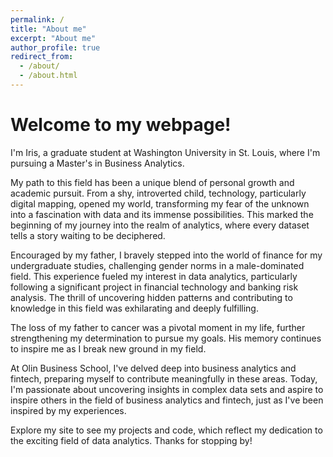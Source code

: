 ```yaml
---
permalink: /
title: "About me"
excerpt: "About me"
author_profile: true
redirect_from: 
  - /about/
  - /about.html
---
```



Welcome to my webpage! 
======
I'm Iris, a graduate student at Washington University in St. Louis, where I'm pursuing a Master's in Business Analytics.

My path to this field has been a unique blend of personal growth and academic pursuit. From a shy, introverted child, technology, particularly digital mapping, opened my world, transforming my fear of the unknown into a fascination with data and its immense possibilities. This marked the beginning of my journey into the realm of analytics, where every dataset tells a story waiting to be deciphered.

Encouraged by my father, I bravely stepped into the world of finance for my undergraduate studies, challenging gender norms in a male-dominated field. This experience fueled my interest in data analytics, particularly following a significant project in financial technology and banking risk analysis. The thrill of uncovering hidden patterns and contributing to knowledge in this field was exhilarating and deeply fulfilling.

The loss of my father to cancer was a pivotal moment in my life, further strengthening my determination to pursue my goals. His memory continues to inspire me as I break new ground in my field.

At Olin Business School, I've delved deep into business analytics and fintech, preparing myself to contribute meaningfully in these areas. Today, I'm passionate about uncovering insights in complex data sets and aspire to inspire others in the field of business analytics and fintech, just as I've been inspired by my experiences.

Explore my site to see my projects and code, which reflect my dedication to the exciting field of data analytics. Thanks for stopping by!
